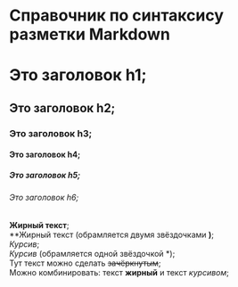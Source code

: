 # Справочник по синтаксису разметки Markdown  

# Это заголовок h1;  
## Это заголовок h2;  
### Это заголовок h3;  
#### Это заголовок h4;  
##### Это заголовок h5;  
###### Это заголовок h6;  
__Жирный текст__;  
**Жирный текст (обрамляется двумя звёздочками **)**;  
_Курсив_;  
*Курсив* (обрамляется одной звёздочкой *);  
Тут текст можно сделать ~~зачёркнутым~~;  
Можно комбинировать: текст **жирный** и текст *курсивом*;  
